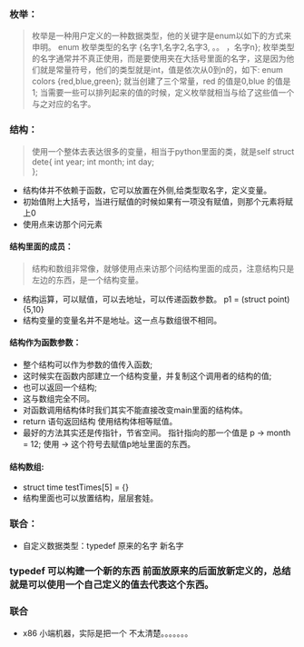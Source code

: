### 枚举：
> 枚举是一种用户定义的一种数据类型，他的关键字是enum以如下的方式来申明。
		enum 枚举类型的名字 {名字1,名字2,名字3, 。。 ，名字n};
> 枚举类型的名字通常并不真正使用，而是要使用夹在大括号里面的名字，这是因为他们就是常量符号，他们的类型就是int，值是依次从0到n的，如下: 
		enum colors {red,blue,green};
> 就当创建了三个常量，red 的值是0,blue 的值是 1;
> 当需要一些可以排列起来的值的时候，定义枚举就相当与给了这些值一个与之对应的名字。
### 结构：
> 使用一个整体去表达很多的变量，相当于python里面的类，就是self
		struct dete{
		int year;
		int month;
		int day;		
		};
* 结构体并不依赖于函数，它可以放置在外侧,给类型取名字，定义变量。
* 初始值附上大括号，当进行赋值的时候如果有一项没有赋值，则那个元素将赋上0
* 使用点来访那个问元素
#### 结构里面的成员：
> 结构和数组非常像，就够使用点来访那个问结构里面的成员，注意结构只是左边的东西，是一个结构变量。
* 结构运算，可以赋值，可以去地址，可以传递函数参数。 p1 = (struct point){5,10}
* 结构变量的变量名并不是地址。这一点与数组很不相同。
#### 结构作为函数参数：
* 整个结构可以作为参数的值传入函数;
* 这时候实在函数内部建立一个结构变量，并复制这个调用者的结构的值;
* 也可以返回一个结构;
* 这与数组完全不同。
* 对函数调用结构体时我们其实不能直接改变main里面的结构体。
* return 语句返回结构   使用结构体相等赋值。
* 最好的方法其实还是传指针，节省空间。
		指针指向的那一个值是 p -> month = 12;  使用 -> 这个符号去赋值p地址里面的东西。
#### 结构数组:
* struct time testTimes[5] = {}
* 结构里面也可以放置结构，层层套娃。

### 联合：
* 自定义数据类型：typedef 原来的名字 新名字
### typedef 可以构建一个新的东西  前面放原来的后面放新定义的，总结就是可以使用一个自己定义的值去代表这个东西。
### 联合
* x86 小端机器，实际是把一个 不太清楚。。。。。。。
